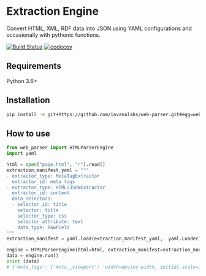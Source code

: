 # Extraction Engine

Convert HTML, XML, RDF data into JSON using YAML configurations and occasionally with pythonic functions.


[![Build Status](https://travis-ci.org/invanalabs/web-parser.svg?branch=master)](https://travis-ci.org/invanalabs/web-parser)
[![codecov](https://codecov.io/gh/invanalabs/web-parser/branch/master/graph/badge.svg)](https://codecov.io/gh/invanalabs/web-parser)

## Requirements

Python 3.6+


## Installation
```bash
pip install -e git+https://github.com/invanalabs/web-parser.git#egg=web_parser
```

## How to use

```python
from web_parser import HTMLParserEngine
import yaml

html = open("page.html", "r").read()
extraction_manifest_yaml = """
- extractor_type: MetaTagExtractor
  extractor_id: meta_tags
- extractor_type: HTML2JSONExtractor
  extractor_id: content
  data_selectors:
  - selector_id: title
    selector: title
    selector_type: css
    selector_attribute: text
    data_type: RawField
"""
extraction_manifest = yaml.load(extraction_manifest_yaml,  yaml.Loader)

engine = HTMLParserEngine(html=html, extraction_manifest=extraction_manifest)
data = engine.run()
print (data)
# {'meta_tags': {'meta__viewport': 'width=device-width, initial-scale=1', 'meta__google-site-verification': 'svzjE4Ll9L_SzXgYKt2YtOz6X6lYtCO0UrPDR0ZiRcM', 'title': 'Invana Knowledge Platform'}, 'content': {'title': 'Invana Knowledge Platform'}} 

```

